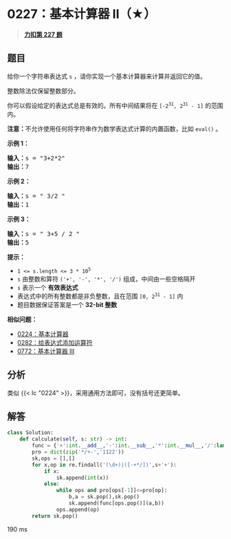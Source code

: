 # 0227：基本计算器 II（★）


> <u>**[力扣第 227 题](https://leetcode.cn/problems/basic-calculator-ii/)**</u>

## 题目

<p>给你一个字符串表达式 <code>s</code> ，请你实现一个基本计算器来计算并返回它的值。</p>

<p>整数除法仅保留整数部分。</p>

<p>你可以假设给定的表达式总是有效的。所有中间结果将在 <code>[-2<sup>31</sup>, 2<sup>31</sup> - 1]</code> 的范围内。</p>

<p><strong>注意：</strong>不允许使用任何将字符串作为数学表达式计算的内置函数，比如 <code>eval()</code> 。</p>



<p><strong>示例 1：</strong></p>

<pre>
<strong>输入：</strong>s = "3+2*2"
<strong>输出：</strong>7
</pre>

<p><strong>示例 2：</strong></p>

<pre>
<strong>输入：</strong>s = " 3/2 "
<strong>输出：</strong>1
</pre>

<p><strong>示例 3：</strong></p>

<pre>
<strong>输入：</strong>s = " 3+5 / 2 "
<strong>输出：</strong>5
</pre>



<p><strong>提示：</strong></p>

<ul>
<li><code>1 &lt;= s.length &lt;= 3 * 10<sup>5</sup></code></li>
<li><code>s</code> 由整数和算符 <code>('+', '-', '*', '/')</code> 组成，中间由一些空格隔开</li>
<li><code>s</code> 表示一个 <strong>有效表达式</strong></li>
<li>表达式中的所有整数都是非负整数，且在范围 <code>[0, 2<sup>31</sup> - 1]</code> 内</li>
<li>题目数据保证答案是一个 <strong>32-bit 整数</strong></li>
</ul>


**相似问题：**
- [0224：基本计算器](/leetcode/0224)
- [0282：给表达式添加运算符](/leetcode/0282)
- [0772：基本计算器 III](/leetcode/0772)


## 分析

类似 {{< lc "0224" >}}，采用通用方法即可，没有括号还更简单。
## 解答

```python
class Solution:
    def calculate(self, s: str) -> int:
        func = {'+':int.__add__,'-':int.__sub__,'*':int.__mul__,'/':lambda x,y:x//y}
        pro = dict(zip('*/+-','1122'))
        sk,ops = [],[]
        for x,op in re.findall('(\d+)|([-+*/])',s+'+'):
            if x:
                sk.append(int(x))
            else:
                while ops and pro[ops[-1]]<=pro[op]:
                    b,a = sk.pop(),sk.pop()
                    sk.append(func[ops.pop()](a,b))
                ops.append(op)
        return sk.pop()
```
190 ms
